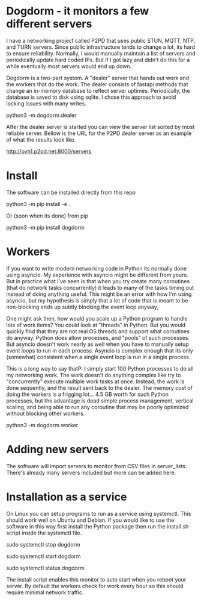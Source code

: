 # Dogdorm - it monitors a few different servers

I have a networking project called P2PD that uses public STUN, MQTT, NTP, and
TURN servers. Since public infrastructure tends to change a lot, its hard
to ensure reliability. Normally, I would manually maintain a list of servers
and periodically update hard coded IPs. But if I got lazy and didn't do this
for a while eventually most servers would end up down.

Dogdorm is a two-part system. A "dealer" server that hands out work and the
workers that do the work. The dealer consists of fastapi methods that change
an in-memory database to reflect server uptimes. Periodically, the database
is saved to disk using sqlite. I chose this approach to avoid locking issues
with many writes. 

python3 -m dogdorm.dealer

After the dealer server is started you can view the server list sorted by
most reliable server. Bellow is the URL for the P2PD dealer server as
an example of what the results look like.

http://ovh1.p2pd.net:8000/servers

# Install

The software can be installed directly from this repo

python3 -m pip install -e .

Or (soon when its done) from pip

python3 -m pip install dogdorm

# Workers

If you want to write modern networking code in Python its normally done using
asyncio. My experience with asyncio might be different from yours. But
in practice what I've seen is that when you try create many coroutines (that
do network tasks concurrently) it leads to many of the tasks timing out
instead of doing anything useful. This might be an error with how I'm using
asyncio, but my hypothesis is simply that a lot of code that is meant to
be non-blocking ends up subtly blocking the event loop anyway,

One might ask then, how would you scale up a Python program to handle lots
of work items? You could look at "threads" in Python. But you would quickly find
that they are not real OS threads and support what coroutines do anyway.
Python does allow processes, and "pools" of such processes. But asyncio
doesn't work nearly as well when you have to manually setup event loops to run
in each process. Asyncio is complex enough that its only (somewhat)
consistent when a single event loop is run in a single process.

This is a long way to say thatP: I simply start 100 Python processes to do
all my networking work. The work doesn't do anything complex like try to
"concurrently" execute multiple work tasks at once. Instead, the work is done
sequently, and the result sent back to the dealer. The memory cost of doing
the workers is a frigging lot... 4.5 GB worth for such Python processes,
but the advantage is dead simple process management, vertical scaling, and
being able to run any coroutine that may be poorly optimized without
blocking other workers.

python3 -m dogdorm.worker

# Adding new servers

The software will import servers to monitor from CSV files in server_lists.
There's already many servers included but more can be added here.

# Installation as a service

On Linux you can setup programs to run as a service using systemctl. This
should work well on Ubuntu and Debian. If you would like to use the software
in this way first install the Python package then run the install.sh script
inside the systemctl file.

sudo systemctl stop dogdorm

sudo systemctl start dogdorm

sudo systemctl status dogdorm

The install script enables this monitor to auto start when you reboot your
server. By default the workers check for work every hour so this should
require minimal network traffic. 